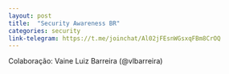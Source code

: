 ```yaml
---
layout: post
title:  "Security Awareness BR"
categories: security
link-telegram: https://t.me/joinchat/Al02jFEsnWGsxqFBm8CrOQ
---
```

Colaboração: Vaine Luiz Barreira (@vlbarreira)
